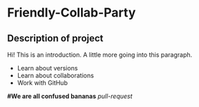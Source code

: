 # Friendly-Collab-Party

## Description of project

Hi! This is an introduction. A little more going into this paragraph.

- Learn about versions
- Learn about collaborations
- Work with GitHub

**#We are all confused bananas** *pull-request*

